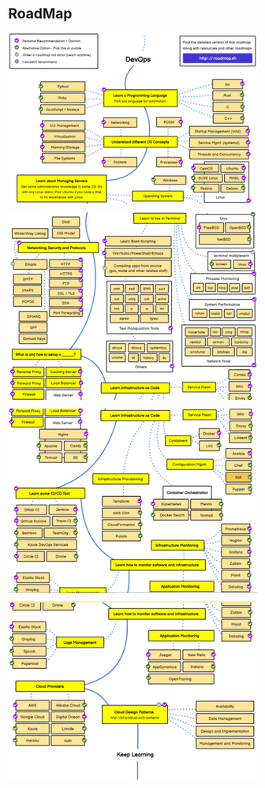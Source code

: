 # RoadMap

![](<../.gitbook/assets/image (9).png>)

![](<../.gitbook/assets/image (10).png>)

![](<../.gitbook/assets/image (3).png>)

![](<../.gitbook/assets/image (5).png>)
